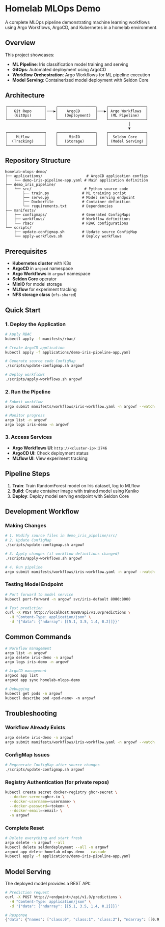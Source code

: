 # Homelab MLOps Demo

A complete MLOps pipeline demonstrating machine learning workflows using Argo Workflows, ArgoCD, and Kubernetes in a homelab environment.

## Overview

This project showcases:
- **ML Pipeline**: Iris classification model training and serving
- **GitOps**: Automated deployment using ArgoCD
- **Workflow Orchestration**: Argo Workflows for ML pipeline execution
- **Model Serving**: Containerized model deployment with Seldon Core

## Architecture

```
┌─────────────────┐    ┌─────────────────┐    ┌─────────────────┐
│   Git Repo      │───▶│    ArgoCD       │───▶│ Argo Workflows  │
│   (GitOps)      │    │   (Deployment)  │    │ (ML Pipeline)   │
└─────────────────┘    └─────────────────┘    └─────────────────┘
                                                        │
                                                        ▼
┌─────────────────┐    ┌─────────────────┐    ┌─────────────────┐
│    MLflow       │    │     MinIO       │    │  Seldon Core    │
│  (Tracking)     │    │   (Storage)     │    │ (Model Serving) │
└─────────────────┘    └─────────────────┘    └─────────────────┘
```

## Repository Structure

```
homelab-mlops-demo/
├── applications/                    # ArgoCD application configs
│   └── demo-iris-pipeline-app.yaml # Main application definition
├── demo_iris_pipeline/
│   └── src/                        # Python source code
│       ├── train.py               # ML training script
│       ├── serve.py               # Model serving endpoint
│       ├── Dockerfile             # Container definition
│       └── requirements.txt       # Dependencies
├── manifests/
│   ├── configmaps/                # Generated ConfigMaps
│   ├── workflows/                 # Workflow definitions
│   └── rbac/                      # RBAC configurations
└── scripts/
    ├── update-configmap.sh        # Update source ConfigMap
    └── apply-workflows.sh         # Deploy workflows
```

## Prerequisites

- **Kubernetes cluster** with K3s
- **ArgoCD** in `argocd` namespace
- **Argo Workflows** in `argowf` namespace
- **Seldon Core** operator
- **MinIO** for model storage
- **MLflow** for experiment tracking
- **NFS storage class** (`nfs-shared`)

## Quick Start

### 1. Deploy the Application
```bash
# Apply RBAC
kubectl apply -f manifests/rbac/

# Create ArgoCD application
kubectl apply -f applications/demo-iris-pipeline-app.yaml

# Generate source code ConfigMap
./scripts/update-configmap.sh argowf

# Deploy workflows
./scripts/apply-workflows.sh argowf
```

### 2. Run the Pipeline
```bash
# Submit workflow
argo submit manifests/workflows/iris-workflow.yaml -n argowf --watch

# Monitor progress
argo list -n argowf
argo logs iris-demo -n argowf
```

### 3. Access Services
- **Argo Workflows UI**: `http://<cluster-ip>:2746`
- **ArgoCD UI**: Check deployment status
- **MLflow UI**: View experiment tracking

## Pipeline Steps

1. **Train**: Train RandomForest model on Iris dataset, log to MLflow
2. **Build**: Create container image with trained model using Kaniko
3. **Deploy**: Deploy model serving endpoint with Seldon Core

## Development Workflow

### Making Changes
```bash
# 1. Modify source files in demo_iris_pipeline/src/
# 2. Update ConfigMap
./scripts/update-configmap.sh argowf

# 3. Apply changes (if workflow definitions changed)
./scripts/apply-workflows.sh argowf

# 4. Run pipeline
argo submit manifests/workflows/iris-workflow.yaml -n argowf --watch
```

### Testing Model Endpoint
```bash
# Port forward to model service
kubectl port-forward -n argowf svc/iris-default 8080:8000

# Test prediction
curl -X POST http://localhost:8080/api/v1.0/predictions \
  -H "Content-Type: application/json" \
  -d '{"data": {"ndarray": [[5.1, 3.5, 1.4, 0.2]]}}'
```

## Common Commands

```bash
# Workflow management
argo list -n argowf
argo delete iris-demo -n argowf
argo logs iris-demo -n argowf

# ArgoCD management
argocd app list
argocd app sync homelab-mlops-demo

# Debugging
kubectl get pods -n argowf
kubectl describe pod <pod-name> -n argowf
```

## Troubleshooting

### Workflow Already Exists
```bash
argo delete iris-demo -n argowf
argo submit manifests/workflows/iris-workflow.yaml -n argowf --watch
```

### ConfigMap Issues
```bash
# Regenerate ConfigMap after source changes
./scripts/update-configmap.sh argowf
```

### Registry Authentication (for private repos)
```bash
kubectl create secret docker-registry ghcr-secret \
  --docker-server=ghcr.io \
  --docker-username=<username> \
  --docker-password=<token> \
  --docker-email=<email> \
  -n argowf
```

### Complete Reset
```bash
# Delete everything and start fresh
argo delete -n argowf --all
kubectl delete seldondeployment --all -n argowf
argocd app delete homelab-mlops-demo --cascade
kubectl apply -f applications/demo-iris-pipeline-app.yaml
```

## Model Serving

The deployed model provides a REST API:

```bash
# Prediction request
curl -X POST http://<endpoint>/api/v1.0/predictions \
  -H "Content-Type: application/json" \
  -d '{"data": {"ndarray": [[5.1, 3.5, 1.4, 0.2]]}}'

# Response
{"data": {"names": ["class:0", "class:1", "class:2"], "ndarray": [[0.9, 0.05, 0.05]]}}
```